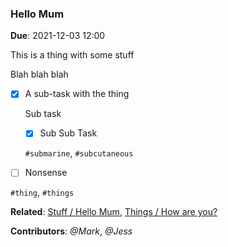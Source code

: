 ### Hello Mum

**Due**: 2021-12-03 12:00

This is a thing with some stuff

Blah blah blah

- [x] A sub-task with the thing

    Sub task

    - [x] Sub Sub Task

    `#submarine`, `#subcutaneous`

- [ ] Nonsense

`#thing`, `#things`

**Related**: [Stuff / Hello Mum](#hello-mum-1), [Things / How are you?](#how-are-you)

**Contributors**: *@Mark*, *@Jess*
